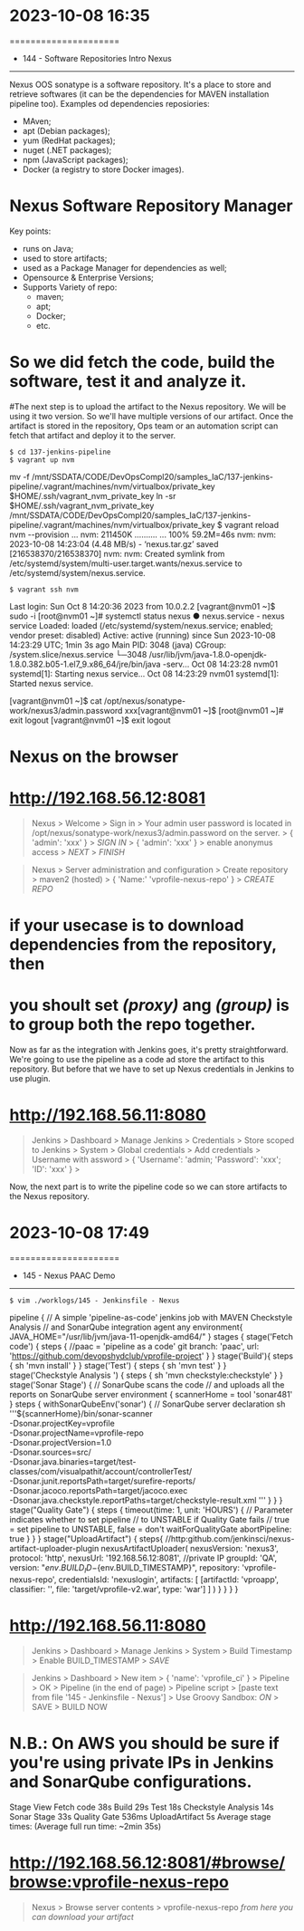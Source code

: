 # 2023-10-08    16:35
=====================

* 144 - Software Repositories Intro Nexus
-----------------------------------------
Nexus OOS sonatype is a software repository. It's a place to store and retrieve softwares (it can be the dependencies for MAVEN installation pipeline too).
Examples od dependencies reposiories:
- MAven;
- apt (Debian packages);
- yum (RedHat packages);
- nuget (.NET packages);
- npm (JavaScript packages);
- Docker (a registry to store Docker images).

# Nexus Software Repository Manager
Key points:
- runs on Java;
- used to store artifacts;
- used as a Package Manager for dependencies as well;
- Opensource & Enterprise Versions;
- Supports Variety of repo:
    + maven;
    + apt;
    + Docker;
    + etc.
    
# So we did fetch the code, build the software, test it and analyze it.
#The next step is to upload the artifact to the Nexus repository.
We will be using it two version. So we'll have multiple versions of our artifact.
Once the artifact is stored in the repository, Ops team or an automation script can fetch that artifact and deploy it to the server.

    $ cd 137-jenkins-pipeline
    $ vagrant up nvm
mv -f /mnt/SSDATA/CODE/DevOpsCompl20/samples_IaC/137-jenkins-pipeline/.vagrant/machines/nvm/virtualbox/private_key $HOME/.ssh/vagrant_nvm_private_key
ln -sr $HOME/.ssh/vagrant_nvm_private_key /mnt/SSDATA/CODE/DevOpsCompl20/samples_IaC/137-jenkins-pipeline/.vagrant/machines/nvm/virtualbox/private_key
    $ vagrant reload nvm --provision
...
   nvm: 211450K .......... ...                                        100% 59.2M=46s
    nvm: 
    nvm: 2023-10-08 14:23:04 (4.48 MB/s) - ‘nexus.tar.gz’ saved [216538370/216538370]
    nvm: 
    nvm: Created symlink from /etc/systemd/system/multi-user.target.wants/nexus.service to /etc/systemd/system/nexus.service.

    $ vagrant ssh nvm
Last login: Sun Oct  8 14:20:36 2023 from 10.0.2.2
[vagrant@nvm01 ~]$ sudo -i
[root@nvm01 ~]# systemctl status nexus
● nexus.service - nexus service
   Loaded: loaded (/etc/systemd/system/nexus.service; enabled; vendor preset: disabled)
   Active: active (running) since Sun 2023-10-08 14:23:29 UTC; 1min 3s ago
 Main PID: 3048 (java)
   CGroup: /system.slice/nexus.service
           └─3048 /usr/lib/jvm/java-1.8.0-openjdk-1.8.0.382.b05-1.el7_9.x86_64/jre/bin/java -serv...
Oct 08 14:23:28 nvm01 systemd[1]: Starting nexus service...
Oct 08 14:23:29 nvm01 systemd[1]: Started nexus service.

[vagrant@nvm01 ~]$ cat /opt/nexus/sonatype-work/nexus3/admin.password
xxx[vagrant@nvm01 ~]$ 
[root@nvm01 ~]# exit
logout
[vagrant@nvm01 ~]$ exit
logout


# Nexus on the browser
# http://192.168.56.12:8081

> Nexus > Welcome > Sign in > Your admin user password is located in
    /opt/nexus/sonatype-work/nexus3/admin.password on the server. >
    { 'admin': 'xxx' } > *SIGN IN* >
    { 'admin': 'xxx' } > enable anonymus access > *NEXT* >
    *FINISH* 
    
> Nexus > Server administration and configuration > Create repository >
    maven2 (hosted) > { 'Name:' 'vprofile-nexus-repo' } > *CREATE REPO*
# if your usecase is to download dependencies from the repository, then 
# you shoult set *(proxy)* ang *(group)* is to group both the repo together.

Now as far as the integration with Jenkins goes, it's pretty straightforward.
We're going to use the pipeline as a code ad store the artifact to this repository.
But before that we have to set up Nexus credentials in Jenkins to use plugin.

# http://192.168.56.11:8080
> Jenkins > Dashboard > Manage Jenkins > Credentials >
    Store scoped to Jenkins > System > Global credentials > Add credentials >
    Username with assword >
    { 'Username': 'admin; 'Password': 'xxx'; 'ID': 'xxx' } >

Now, the next part is to write the pipeline code so we can store artifacts to the Nexus repository.    



# 2023-10-08    17:49
=====================

* 145 - Nexus PAAC Demo
-----------------------
    $ vim ./worklogs/145 - Jenkinsfile - Nexus
pipeline {
    // A simple 'pipeline-as-code' jenkins job with MAVEN Checkstyle Analysis
    // and SonarQube integration
    agent any
    environment{
        JAVA_HOME="/usr/lib/jvm/java-11-openjdk-amd64/"
    }
    stages {
        stage('Fetch code') {
            steps {
                //paac = 'pipeline as a code'
                git branch: 'paac', url: 'https://github.com/devopshydclub/vprofile-project'
            }
        }
        stage('Build'){
            steps {
                sh 'mvn install'
            }
        }
        stage('Test') {
            steps {
                sh 'mvn test'
            }
        }
        stage('Checkstyle Analysis ') {
            steps {
                sh 'mvn checkstyle:checkstyle'
            }
        }
        stage('Sonar Stage') {
        // SonarQube scans the code
        // and uploads all the reports on SonarQube server
            environment {
                scannerHome = tool 'sonar481'
            }
            steps {
                withSonarQubeEnv('sonar') {  // SonarQube server declaration
                    sh '''${scannerHome}/bin/sonar-scanner \
                    -Dsonar.projectKey=vprofile \
                    -Dsonar.projectName=vprofile-repo \
                    -Dsonar.projectVersion=1.0 \
                    -Dsonar.sources=src/ \
                    -Dsonar.java.binaries=target/test-classes/com/visualpathit/account/controllerTest/ \
                    -Dsonar.junit.reportsPath=target/surefire-reports/ \
                    -Dsonar.jacoco.reportsPath=target/jacoco.exec \
                    -Dsonar.java.checkstyle.reportPaths=target/checkstyle-result.xml
                    '''
                }
            }
        }
        stage("Quality Gate") {
            steps {
                timeout(time: 1, unit: 'HOURS') {
                    // Parameter indicates whether to set pipeline
                    // to UNSTABLE if Quality Gate fails
                    // true = set pipeline to UNSTABLE, false = don't
                    waitForQualityGate abortPipeline: true
                }
            }
        }
        stage("UploadArtifact") {
            steps{ //http:github.com/jenkinsci/nexus-artifact-uploader-plugin
                nexusArtifactUploader(
                    nexusVersion: 'nexus3',
                    protocol: 'http',
                    nexusUrl: '192.168.56.12:8081', //private IP
                    groupId: 'QA',
                    version: "${env.BUILD_ID}-${env.BUILD_TIMESTAMP}",
                    repository: 'vprofile-nexus-repo',
                    credentialsId: 'nexuslogin',
                    artifacts: [
                        [artifactId: 'vproapp',
                        classifier: '',
                        file: 'target/vprofile-v2.war',
                        type: 'war']
                    ]
                )
            }
        }
    }
}

# http://192.168.56.11:8080
> Jenkins > Dashboard > Manage Jenkins > System > Build Timestamp >
    Enable BUILD_TIMESTAMP > *SAVE*

> Jenkins > Dashboard > New item > { 'name': 'vprofile_ci' } >
    Pipeline > OK > Pipeline (in the end of page) > Pipeline script >
    [paste text from file '145 - Jenkinsfile - Nexus'] >
    Use Groovy Sandbox: *ON* > SAVE > BUILD NOW
    
# N.B.: On AWS you should be sure if you're using private IPs in Jenkins and SonarQube configurations.

Stage View
	Fetch code              38s
	Build                   29s
	Test                    18s
	Checkstyle Analysis     14s
	Sonar Stage             33s
	Quality Gate            536ms
	UploadArtifact          5s
Average stage times:
(Average full run time: ~2min 35s)
	
# http://192.168.56.12:8081/#browse/browse:vprofile-nexus-repo
> Nexus > Browse server contents > vprofile-nexus-repo
    *from here you can download your artifact*